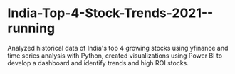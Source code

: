 # India-Top-4-Stock-Trends-2021--running
Analyzed historical data of India's top 4 growing stocks using yfinance and time series analysis  with Python, created visualizations using Power BI to develop a dashboard and identify trends and  high ROI stocks. 
